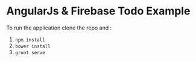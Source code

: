 AngularJs & Firebase Todo Example 
================

To run the application clone the repo and :

1. ```npm install```
2. ```bower install```
3. ```grunt serve```
